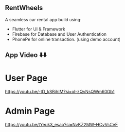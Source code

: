 ## RentWheels

A seamless car rental app build using:
- Flutter for UI & Framework
- Firebase for Database and User Authentication
- PhonePe for online transaction. (using demo account)

## App Video ⬇️⬇️
# User Page
https://youtu.be/-tD_kSBihIM?si=ol-zQvNsQWm60Ob1

# Admin Page
https://youtu.be/tYeuk3_esao?si=NvKZ2MW-HCvVsCeF
